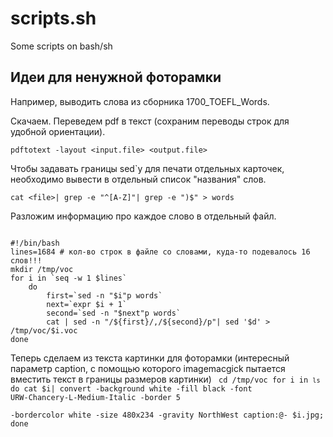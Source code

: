 # scripts.sh
Some scripts on bash/sh

## Идеи для ненужной фоторамки
Например, выводить слова из сборника 1700_TOEFL_Words.

Скачаем. Переведем pdf в текст (сохраним переводы строк для удобной ориентации).

`pdftotext -layout <input.file> <output.file>`

Чтобы задавать границы sed`у для печати отдельных карточек, необходимо вывести в отдельный список "названия" слов.

`cat <file>| grep -e "^[A-Z]"| grep -e ")$" > words`

Разложим информацию про каждое слово в отдельный файл.

<code>
#!/bin/bash
lines=1684 # кол-во строк в файле со словами, куда-то подевалось 16 слов!!!
mkdir /tmp/voc
for i in `seq -w 1 $lines`
    do
        first=`sed -n "$i"p words`
        next=`expr $i + 1`
        second=`sed -n "$next"p words`
        cat <file>| sed -n "/${first}/,/${second}/p"| sed '$d' > /tmp/voc/$i.voc
done
</code>

Теперь сделаем из текста картинки для фоторамки (интересный параметр caption, с помощью которого imagemacgick пытается вместить текст в границы размеров картинки)
<code>
cd /tmp/voc
for i in `ls`
    do cat $i| convert -background white -fill black -font URW-Chancery-L-Medium-Italic -border 5 \
    -bordercolor white -size 480x234 -gravity NorthWest caption:@- $i.jpg; done
</code>